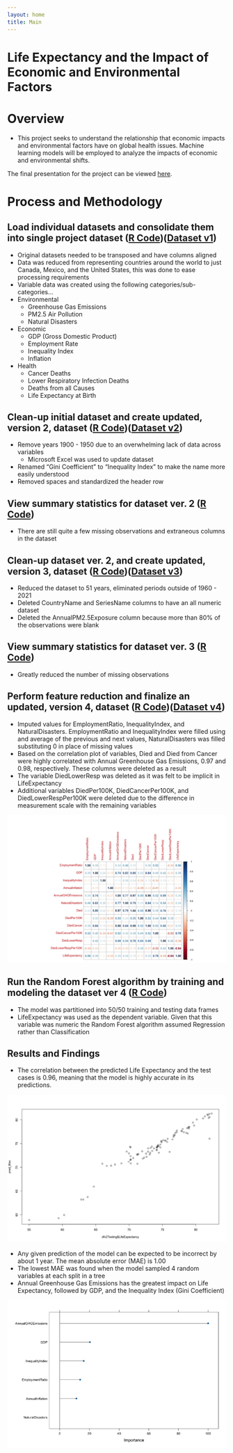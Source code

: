 ```yaml
---
layout: home
title: Main
---
```

# Life Expectancy and the Impact of Economic and Environmental Factors


# Overview

* This project seeks to understand the relationship that economic impacts and environmental factors have on global health issues. Machine learning models will be employed to analyze the impacts of economic and environmental shifts.

The final presentation for the project can be viewed [here](https://youtu.be/szbSGTKThKg).


# Process and Methodology

## Load individual datasets and consolidate them into single project dataset ([R Code](/assets/1_LoadDatasets.r))([Dataset v1](/assets/df.csv))

* Original datasets needed to be transposed and have columns aligned
* Data was reduced from representing countries around the world to just Canada, Mexico, and the United States, this was done to ease processing requirements
* Variable data was created using the following categories/sub-categories...
* Environmental
	* Greenhouse Gas Emissions
	* PM2.5 Air Pollution
	* Natural Disasters 
* Economic
	* GDP (Gross Domestic Product)
	* Employment Rate
	* Inequality Index
	* Inflation
* Health
	* Cancer Deaths
	* Lower Respiratory Infection Deaths
	* Deaths from all Causes
	* Life Expectancy at Birth

## Clean-up initial dataset and create updated, version 2, dataset ([R Code](/assets/2_CleanupDatasetV1_.r))([Dataset v2](/assets/dfv2.csv))

* Remove years 1900 - 1950 due to an overwhelming lack of data across variables
    * Microsoft Excel was used to update dataset
* Renamed “Gini Coefficient” to “Inequality Index” to make the name more easily understood
* Removed spaces and standardized the header row

## View summary statistics for dataset ver. 2 ([R Code](/assets/3_SummaryStatisticsDatasetV2.r))

* There are still quite a few missing observations and extraneous columns in the dataset

## Clean-up dataset ver. 2, and create updated, version 3, dataset ([R Code](/assets/4_CleanupDatasetV2_.r))([Dataset v3](/assets/dfv3.csv))

* Reduced the dataset to 51 years, eliminated periods outside of 1960 - 2021
* Deleted CountryName and SeriesName columns to have an all numeric dataset
* Deleted the AnnualPM2.5Exposure column because more than 80% of the observations were blank

## View summary statistics for dataset ver. 3 ([R Code](/assets/5_CleanupDatasetV3_.r))

* Greatly reduced the number of missing observations

## Perform feature reduction and finalize an updated, version 4, dataset ([R Code](/assets/6_FinalizedDatasetV4.r))([Dataset v4](/assets/dfv4.csv))

* Imputed values for EmploymentRatio, InequalityIndex, and NaturalDisasters. EmploymentRatio and InequalityIndex were filled using and average of the previous and next values, NaturalDisasters was filled substituting 0 in place of missing values
* Based on the correlation plot of variables, Died and Died from Cancer were highly correlated with Annual Greenhouse Gas Emissions, 0.97 and 0.98, respectively. These columns were deleted as a result
* The variable DiedLowerResp was deleted as it was felt to be implicit in LifeExpectancy
* Additional variables DiedPer100K, DiedCancerPer100K, and DiedLowerRespPer100K were deleted due to the difference in measurement scale with the remaining variables

![Correlation Plot](/assets/correlation_plot.jpeg)

## Run the Random Forest algorithm by training and modeling the dataset ver 4 ([R Code](/assets/7_RunRandomForest.r))

* The model was partitioned into 50/50 training and testing data frames
* LifeExpectancy was used as the dependent variable. Given that this variable was numeric the Random Forest algorithm assumed Regression rather than Classification

## Results and Findings

* The correlation between the predicted Life Expectancy and the test cases is 0.96, meaning that the model is highly accurate in its predictions.

![Prediction vs Test Correlation](/assets/predicted_results_plot.jpeg)

* Any given prediction of the model can be expected to be incorrect by about 1 year. The mean absolute error (MAE) is 1.00
* The lowest MAE was found when the model sampled 4 random variables at each split in a tree 
* Annual Greenhouse Gas Emissions has the greatest impact on Life Expectancy, followed by GDP, and the Inequality Index (Gini Coefficient)

![Variable Importance](/assets/Variable_Importance.jpeg)



